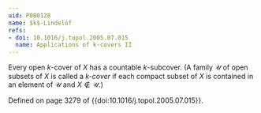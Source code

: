 ```yaml
---
uid: P000128
name: $k$-Lindelöf
refs:
- doi: 10.1016/j.topol.2005.07.015
  name: Applications of k-covers II
---
```


Every open $k$-cover of $X$ has a countable $k$-subcover.  (A family $\mathcal U$ of open subsets of $X$ is called a *$k$-cover* if each compact subset of $X$ is contained in an element of $\mathcal U$ and $X \notin \mathcal U$.)

Defined on page 3279 of {{doi:10.1016/j.topol.2005.07.015}}.